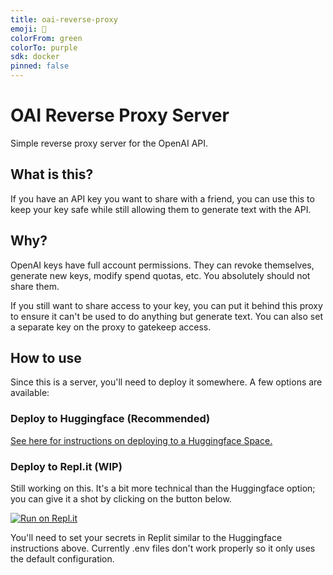 ```yaml
---
title: oai-reverse-proxy
emoji: 🔁
colorFrom: green
colorTo: purple
sdk: docker
pinned: false
---
```

<!-- -->
# OAI Reverse Proxy Server

Simple reverse proxy server for the OpenAI API.


## What is this?
If you have an API key you want to share with a friend, you can use this to keep your key safe while still allowing them to generate text with the API.

## Why?
OpenAI keys have full account permissions. They can revoke themselves, generate new keys, modify spend quotas, etc. You absolutely should not share them.

If you still want to share access to your key, you can put it behind this proxy to ensure it can't be used to do anything but generate text.  You can also set a separate key on the proxy to gatekeep access.

## How to use
Since this is a server, you'll need to deploy it somewhere.  A few options are available:

### Deploy to Huggingface (Recommended)
[See here for instructions on deploying to a Huggingface Space.](./docs/huggingface.md)

### Deploy to Repl.it (WIP)
Still working on this. It's a bit more technical than the Huggingface option; you can give it a shot by clicking on the button below.

[![Run on Repl.it](https://replit.com/badge/github/nai-degen/oai-reverse-proxy)](https://replit.com/new/github/nai-degen/oai-reverse-proxy)

You'll need to set your secrets in Replit similar to the Huggingface instructions above.  Currently .env files don't work properly so it only uses the default configuration.
